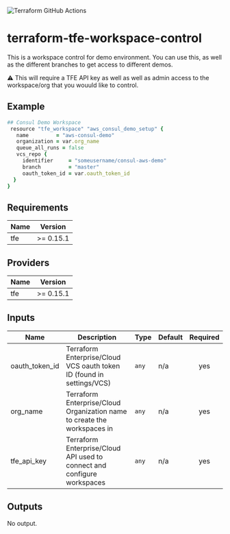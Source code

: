 ![Terraform GitHub Actions](https://github.com/mtharpe/terraform-tfe-workspace-control/workflows/Terraform%20GitHub%20Actions/badge.svg)

# terraform-tfe-workspace-control
This is a workspace control for demo environment. You can use this, as well as the different branches to get access to different demos. 

:warning: This will require a TFE API key as well as well as admin access to the workspace/org that you wouuld like to control.

## Example

```ruby
## Consul Demo Workspace
 resource "tfe_workspace" "aws_consul_demo_setup" {
   name         = "aws-consul-demo"
   organization = var.org_name
   queue_all_runs = false
   vcs_repo {
     identifier     = "someusername/consul-aws-demo"
     branch         = "master"
     oauth_token_id = var.oauth_token_id
  }
}
```

## Requirements

| Name | Version |
|------|---------|
| tfe | >= 0.15.1 |

## Providers

| Name | Version |
|------|---------|
| tfe | >= 0.15.1 |

## Inputs

| Name | Description | Type | Default | Required |
|------|-------------|------|---------|:--------:|
| oauth\_token\_id | Terraform Enterprise/Cloud VCS oauth token ID (found in settings/VCS) | `any` | n/a | yes |
| org\_name | Terraform Enterprise/Cloud Organization name to create the workspaces in | `any` | n/a | yes |
| tfe\_api\_key | Terraform Enterprise/Cloud API used to connect and configure workspaces | `any` | n/a | yes |

## Outputs

No output.